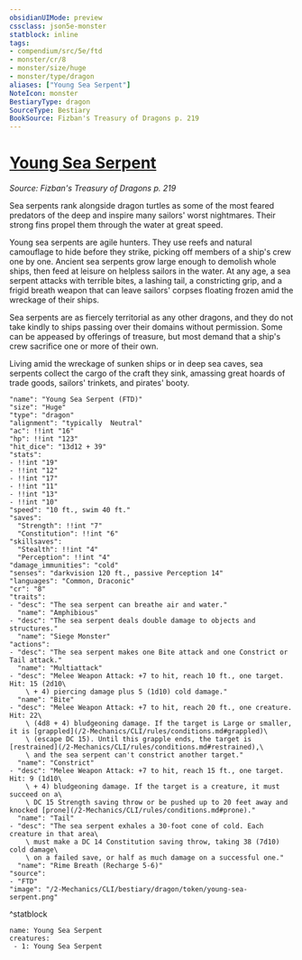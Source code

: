 ```yaml
---
obsidianUIMode: preview
cssclass: json5e-monster
statblock: inline
tags:
- compendium/src/5e/ftd
- monster/cr/8
- monster/size/huge
- monster/type/dragon
aliases: ["Young Sea Serpent"]
NoteIcon: monster
BestiaryType: dragon
SourceType: Bestiary
BookSource: Fizban's Treasury of Dragons p. 219
---
```

# [Young Sea Serpent](2-Mechanics/CLI/bestiary/dragon/young-sea-serpent-ftd.md)
*Source: Fizban's Treasury of Dragons p. 219*  

Sea serpents rank alongside dragon turtles as some of the most feared predators of the deep and inspire many sailors' worst nightmares. Their strong fins propel them through the water at great speed.

Young sea serpents are agile hunters. They use reefs and natural camouflage to hide before they strike, picking off members of a ship's crew one by one. Ancient sea serpents grow large enough to demolish whole ships, then feed at leisure on helpless sailors in the water. At any age, a sea serpent attacks with terrible bites, a lashing tail, a constricting grip, and a frigid breath weapon that can leave sailors' corpses floating frozen amid the wreckage of their ships.

Sea serpents are as fiercely territorial as any other dragons, and they do not take kindly to ships passing over their domains without permission. Some can be appeased by offerings of treasure, but most demand that a ship's crew sacrifice one or more of their own.

Living amid the wreckage of sunken ships or in deep sea caves, sea serpents collect the cargo of the craft they sink, amassing great hoards of trade goods, sailors' trinkets, and pirates' booty.

```statblock
"name": "Young Sea Serpent (FTD)"
"size": "Huge"
"type": "dragon"
"alignment": "typically  Neutral"
"ac": !!int "16"
"hp": !!int "123"
"hit_dice": "13d12 + 39"
"stats":
- !!int "19"
- !!int "12"
- !!int "17"
- !!int "11"
- !!int "13"
- !!int "10"
"speed": "10 ft., swim 40 ft."
"saves":
  "Strength": !!int "7"
  "Constitution": !!int "6"
"skillsaves":
  "Stealth": !!int "4"
  "Perception": !!int "4"
"damage_immunities": "cold"
"senses": "darkvision 120 ft., passive Perception 14"
"languages": "Common, Draconic"
"cr": "8"
"traits":
- "desc": "The sea serpent can breathe air and water."
  "name": "Amphibious"
- "desc": "The sea serpent deals double damage to objects and structures."
  "name": "Siege Monster"
"actions":
- "desc": "The sea serpent makes one Bite attack and one Constrict or Tail attack."
  "name": "Multiattack"
- "desc": "Melee Weapon Attack: +7 to hit, reach 10 ft., one target. Hit: 15 (2d10\
    \ + 4) piercing damage plus 5 (1d10) cold damage."
  "name": "Bite"
- "desc": "Melee Weapon Attack: +7 to hit, reach 20 ft., one creature. Hit: 22\
    \ (4d8 + 4) bludgeoning damage. If the target is Large or smaller, it is [grappled](/2-Mechanics/CLI/rules/conditions.md#grappled)\
    \ (escape DC 15). Until this grapple ends, the target is [restrained](/2-Mechanics/CLI/rules/conditions.md#restrained),\
    \ and the sea serpent can't constrict another target."
  "name": "Constrict"
- "desc": "Melee Weapon Attack: +7 to hit, reach 15 ft., one target. Hit: 9 (1d10\
    \ + 4) bludgeoning damage. If the target is a creature, it must succeed on a\
    \ DC 15 Strength saving throw or be pushed up to 20 feet away and knocked [prone](/2-Mechanics/CLI/rules/conditions.md#prone)."
  "name": "Tail"
- "desc": "The sea serpent exhales a 30-foot cone of cold. Each creature in that area\
    \ must make a DC 14 Constitution saving throw, taking 38 (7d10) cold damage\
    \ on a failed save, or half as much damage on a successful one."
  "name": "Rime Breath (Recharge 5-6)"
"source":
- "FTD"
"image": "/2-Mechanics/CLI/bestiary/dragon/token/young-sea-serpent.png"
```
^statblock

```encounter-table
name: Young Sea Serpent
creatures:
 - 1: Young Sea Serpent
```